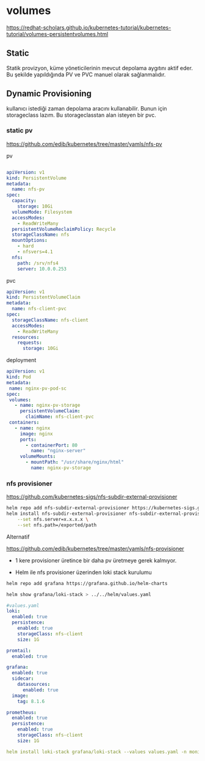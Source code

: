 # volumes

https://redhat-scholars.github.io/kubernetes-tutorial/kubernetes-tutorial/volumes-persistentvolumes.html

## Static 
Statik provizyon, küme yöneticilerinin mevcut depolama aygıtını aktif eder. Bu şekilde yapıldığında PV ve PVC manuel olarak sağlanmalıdır.

## Dynamic Provisioning
kullanıcı istediği zaman depolama aracını kullanabilir. Bunun için storageclass lazım. Bu storageclasstan alan isteyen bir pvc. 

### static pv
https://github.com/edib/kubernetes/tree/master/yamls/nfs-pv

pv

```yaml

apiVersion: v1
kind: PersistentVolume
metadata:
  name: nfs-pv
spec:
  capacity:
    storage: 10Gi
  volumeMode: Filesystem
  accessModes:
    - ReadWriteMany
  persistentVolumeReclaimPolicy: Recycle
  storageClassName: nfs
  mountOptions:
    - hard
    - nfsvers=4.1
  nfs:
    path: /srv/nfs4
    server: 10.0.0.253

```
pvc

```yaml
apiVersion: v1
kind: PersistentVolumeClaim
metadata:
  name: nfs-client-pvc
spec:
  storageClassName: nfs-client
  accessModes:
    - ReadWriteMany
  resources:
    requests:
      storage: 10Gi
```

deployment
 ```yaml
 apiVersion: v1
kind: Pod
metadata:
  name: nginx-pv-pod-sc
spec:
  volumes:
    - name: nginx-pv-storage
      persistentVolumeClaim:
        claimName: nfs-client-pvc
  containers:
    - name: nginx
      image: nginx
      ports:
        - containerPort: 80
          name: "nginx-server"
      volumeMounts:
        - mountPath: "/usr/share/nginx/html"
          name: nginx-pv-storage
 
 ```



### nfs provisioner
https://github.com/kubernetes-sigs/nfs-subdir-external-provisioner

```sh
helm repo add nfs-subdir-external-provisioner https://kubernetes-sigs.github.io/nfs-subdir-external-provisioner/
helm install nfs-subdir-external-provisioner nfs-subdir-external-provisioner/nfs-subdir-external-provisioner \
    --set nfs.server=x.x.x.x \
    --set nfs.path=/exported/path

```
Alternatif

https://github.com/edib/kubernetes/tree/master/yamls/nfs-provisioner


* 1 kere provisioner üretince bir daha pv üretmeye gerek kalmıyor.

* Helm ile nfs provisioner üzerinden loki stack kurulumu

```sh
helm repo add grafana https://grafana.github.io/helm-charts

helm show grafana/loki-stack > ../../helm/values.yaml
```

```yaml
#values.yaml
loki:
  enabled: true
  persistence:
    enabled: true
    storageClass: nfs-client
    size: 1G

promtail:
  enabled: true

grafana:
  enabled: true
  sidecar:
    datasources:
      enabled: true
  image:
    tag: 8.1.6

prometheus:
  enabled: true
  persistence:
    enabled: true
    storageClass: nfs-client
    size: 1G
```

```yaml
helm install loki-stack grafana/loki-stack --values values.yaml -n monitoring --create-namespace
```
